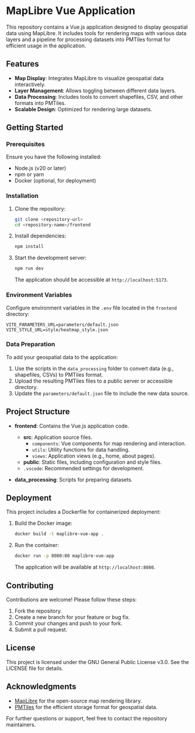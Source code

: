 # MapLibre Vue Application

This repository contains a Vue.js application designed to display geospatial data using MapLibre. It includes tools for rendering maps with various data layers and a pipeline for processing datasets into PMTiles format for efficient usage in the application.

## Features

- **Map Display**: Integrates MapLibre to visualize geospatial data interactively.
- **Layer Management**: Allows toggling between different data layers.
- **Data Processing**: Includes tools to convert shapefiles, CSV, and other formats into PMTiles.
- **Scalable Design**: Optimized for rendering large datasets.

## Getting Started

### Prerequisites

Ensure you have the following installed:

- Node.js (v20 or later)
- npm or yarn
- Docker (optional, for deployment)

### Installation

1. Clone the repository:

   ```bash
   git clone <repository-url>
   cd <repository-name>/frontend
   ```

2. Install dependencies:

   ```bash
   npm install
   ```

3. Start the development server:

   ```bash
   npm run dev
   ```

   The application should be accessible at `http://localhost:5173`.

### Environment Variables

Configure environment variables in the `.env` file located in the `frontend` directory:

```env
VITE_PARAMETERS_URL=parameters/default.json
VITE_STYLE_URL=style/heatmap_style.json
```

### Data Preparation

To add your geospatial data to the application:

1. Use the scripts in the `data_processing` folder to convert data (e.g., shapefiles, CSVs) to PMTiles format.
2. Upload the resulting PMTiles files to a public server or accessible directory.
3. Update the `parameters/default.json` file to include the new data source.

## Project Structure

- **frontend**: Contains the Vue.js application code.

  - **src**: Application source files.
    - `components`: Vue components for map rendering and interaction.
    - `utils`: Utility functions for data handling.
    - `views`: Application views (e.g., home, about pages).
  - **public**: Static files, including configuration and style files.
  - `.vscode`: Recommended settings for development.

- **data_processing**: Scripts for preparing datasets.

## Deployment

This project includes a Dockerfile for containerized deployment:

1. Build the Docker image:

   ```bash
   docker build -t maplibre-vue-app .
   ```

2. Run the container:

   ```bash
   docker run -p 8080:80 maplibre-vue-app
   ```

   The application will be available at `http://localhost:8080`.

## Contributing

Contributions are welcome! Please follow these steps:

1. Fork the repository.
2. Create a new branch for your feature or bug fix.
3. Commit your changes and push to your fork.
4. Submit a pull request.

## License

This project is licensed under the GNU General Public License v3.0. See the LICENSE file for details.

## Acknowledgments

- [MapLibre](https://maplibre.org/) for the open-source map rendering library.
- [PMTiles](https://github.com/protomaps/PMTiles) for the efficient storage format for geospatial data.

For further questions or support, feel free to contact the repository maintainers.
 